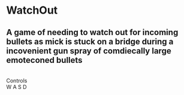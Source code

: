 # WatchOut
## A game of needing to watch out for incoming bullets as mick is stuck on a bridge during a incovenient gun spray of comdiecally large emoteconed bullets
<br>Controls<br>W A S D
